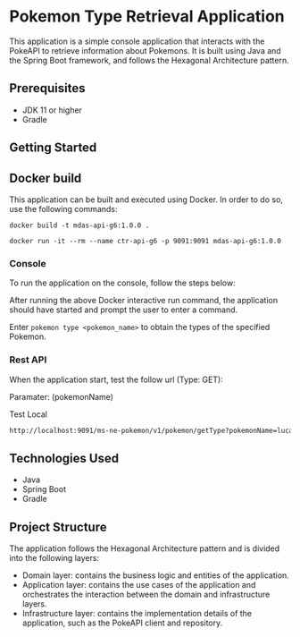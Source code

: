 # Pokemon Type Retrieval Application

This application is a simple console application that interacts with the PokeAPI to retrieve information about Pokemons. It is built using Java and the Spring Boot framework, and follows the Hexagonal Architecture pattern.

## Prerequisites

- JDK 11 or higher
- Gradle

## Getting Started
## Docker build
This application can be built and executed using Docker. In order to do so, use the following commands:
```
docker build -t mdas-api-g6:1.0.0 .
```

```
docker run -it --rm --name ctr-api-g6 -p 9091:9091 mdas-api-g6:1.0.0
```

### Console

To run the application on the console, follow the steps below:

After running the above Docker interactive run command, the application should have started and prompt the user to enter a command.

Enter `pokemon type <pokemon_name>` to obtain the types of the specified Pokemon.

### Rest API

When the application start, test the follow url (Type: GET):

Paramater: (pokemonName)

Test Local
``` bash
http://localhost:9091/ms-ne-pokemon/v1/pokemon/getType?pokemonName=lucario
```

## Technologies Used

- Java
- Spring Boot
- Gradle

## Project Structure

The application follows the Hexagonal Architecture pattern and is divided into the following layers:

- Domain layer: contains the business logic and entities of the application.
- Application layer: contains the use cases of the application and orchestrates the interaction between the domain and infrastructure layers.
- Infrastructure layer: contains the implementation details of the application, such as the PokeAPI client and repository.
